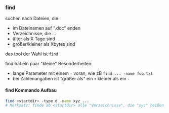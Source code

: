 ### find

suchen nach Dateien, die

- im Dateinamen auf ".doc" enden
- Verzeichnisse, die ...
- älter als X Tage sind
- größer/kleiner als Xbytes sind

das tool der Wahl ist `find`

find hat ein paar "kleine" Besonderheiten:

- lange Parameter mit einem `-` voran, wie zB `find ... -name foo.txt`
- bei Zahlenangaben ist "größer als" ein `+` kleiner als ein `-`

#### find Kommando Aufbau

```bash
find <startdir> -type d -name xyz ...
# Merksatz: finde ab <startdir> alle "Verzeichnisse", die "xyz" heißen
```